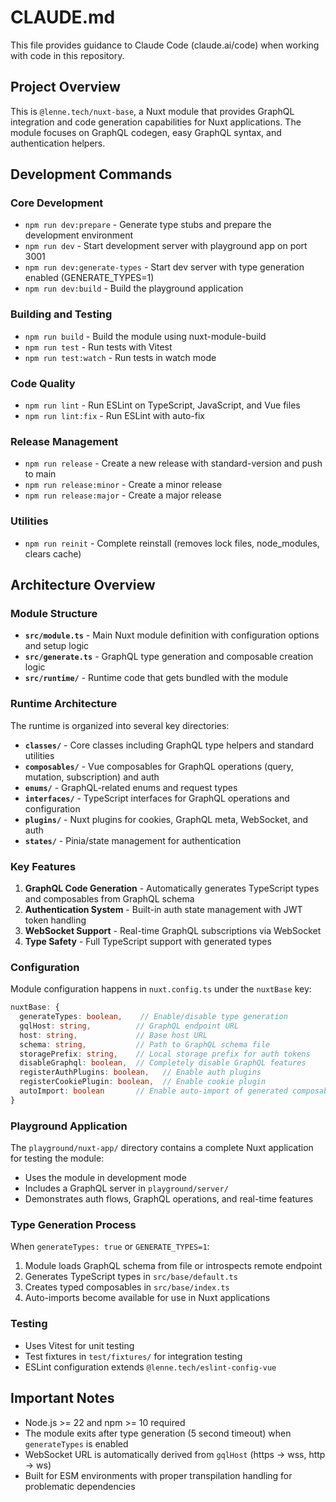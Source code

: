 # CLAUDE.md

This file provides guidance to Claude Code (claude.ai/code) when working with code in this repository.

## Project Overview

This is `@lenne.tech/nuxt-base`, a Nuxt module that provides GraphQL integration and code generation capabilities for Nuxt applications. The module focuses on GraphQL codegen, easy GraphQL syntax, and authentication helpers.

## Development Commands

### Core Development
- `npm run dev:prepare` - Generate type stubs and prepare the development environment
- `npm run dev` - Start development server with playground app on port 3001
- `npm run dev:generate-types` - Start dev server with type generation enabled (GENERATE_TYPES=1)
- `npm run dev:build` - Build the playground application

### Building and Testing
- `npm run build` - Build the module using nuxt-module-build
- `npm run test` - Run tests with Vitest
- `npm run test:watch` - Run tests in watch mode

### Code Quality
- `npm run lint` - Run ESLint on TypeScript, JavaScript, and Vue files
- `npm run lint:fix` - Run ESLint with auto-fix

### Release Management
- `npm run release` - Create a new release with standard-version and push to main
- `npm run release:minor` - Create a minor release
- `npm run release:major` - Create a major release

### Utilities
- `npm run reinit` - Complete reinstall (removes lock files, node_modules, clears cache)

## Architecture Overview

### Module Structure
- **`src/module.ts`** - Main Nuxt module definition with configuration options and setup logic
- **`src/generate.ts`** - GraphQL type generation and composable creation logic
- **`src/runtime/`** - Runtime code that gets bundled with the module

### Runtime Architecture
The runtime is organized into several key directories:

- **`classes/`** - Core classes including GraphQL type helpers and standard utilities
- **`composables/`** - Vue composables for GraphQL operations (query, mutation, subscription) and auth
- **`enums/`** - GraphQL-related enums and request types
- **`interfaces/`** - TypeScript interfaces for GraphQL operations and configuration
- **`plugins/`** - Nuxt plugins for cookies, GraphQL meta, WebSocket, and auth
- **`states/`** - Pinia/state management for authentication

### Key Features
1. **GraphQL Code Generation** - Automatically generates TypeScript types and composables from GraphQL schema
2. **Authentication System** - Built-in auth state management with JWT token handling
3. **WebSocket Support** - Real-time GraphQL subscriptions via WebSocket
4. **Type Safety** - Full TypeScript support with generated types

### Configuration
Module configuration happens in `nuxt.config.ts` under the `nuxtBase` key:
```typescript
nuxtBase: {
  generateTypes: boolean,    // Enable/disable type generation
  gqlHost: string,          // GraphQL endpoint URL
  host: string,             // Base host URL
  schema: string,           // Path to GraphQL schema file
  storagePrefix: string,    // Local storage prefix for auth tokens
  disableGraphql: boolean,  // Completely disable GraphQL features
  registerAuthPlugins: boolean,   // Enable auth plugins
  registerCookiePlugin: boolean,  // Enable cookie plugin
  autoImport: boolean       // Enable auto-import of generated composables
}
```

### Playground Application
The `playground/nuxt-app/` directory contains a complete Nuxt application for testing the module:
- Uses the module in development mode
- Includes a GraphQL server in `playground/server/` 
- Demonstrates auth flows, GraphQL operations, and real-time features

### Type Generation Process
When `generateTypes: true` or `GENERATE_TYPES=1`:
1. Module loads GraphQL schema from file or introspects remote endpoint
2. Generates TypeScript types in `src/base/default.ts`
3. Creates typed composables in `src/base/index.ts`
4. Auto-imports become available for use in Nuxt applications

### Testing
- Uses Vitest for unit testing
- Test fixtures in `test/fixtures/` for integration testing
- ESLint configuration extends `@lenne.tech/eslint-config-vue`

## Important Notes

- Node.js >= 22 and npm >= 10 required
- The module exits after type generation (5 second timeout) when `generateTypes` is enabled
- WebSocket URL is automatically derived from `gqlHost` (https → wss, http → ws)
- Built for ESM environments with proper transpilation handling for problematic dependencies